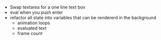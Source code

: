 - Swap textarea for a one line text box
- eval when you push enter
- refactor all state into variables that can be rendererd in the background
    - animation loops
    - evaluated text
    - frame count
